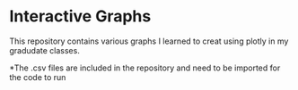 # Interactive Graphs

This repository contains various graphs I learned to creat using plotly in my gradudate classes.

*The .csv files are included in the repository and need to be imported for the code to run
